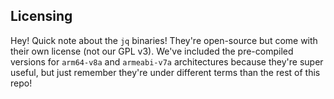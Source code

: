## Licensing

Hey! Quick note about the `jq` binaries! They're open-source but come with their own license (not our GPL v3). We've included the pre-compiled versions for `arm64-v8a` and `armeabi-v7a` architectures because they're super useful, but just remember they're under different terms than the rest of this repo!